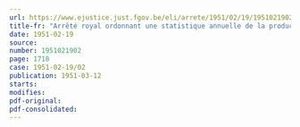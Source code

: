 ```yaml
---
url: https://www.ejustice.just.fgov.be/eli/arrete/1951/02/19/1951021902/justel
title-fr: "Arrêté royal ordonnant une statistique annuelle de la production annuelle des fabriques de conserves de légumes"
date: 1951-02-19
source:
number: 1951021902
page: 1718
case: 1951-02-19/02
publication: 1951-03-12
starts:
modifies:
pdf-original:
pdf-consolidated:
---
```


